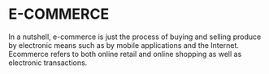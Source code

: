 # E-COMMERCE
In a nutshell, e-commerce is just the process of buying and selling produce by electronic means such as by mobile applications and the Internet. Ecommerce refers to both online retail and online shopping as well as electronic transactions.
